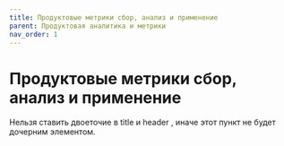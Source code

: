 ```yaml
---
title: Продуктовые метрики сбор, анализ и применение
parent: Продуктовая аналитика и метрики
nav_order: 1
---
```


# Продуктовые метрики сбор, анализ и применение

Нельзя ставить двоеточие в title и header , иначе этот пункт не будет дочерним элементом.
